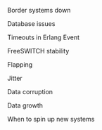 Border systems down

Database issues

Timeouts in Erlang Event

FreeSWITCH stability

Flapping

Jitter

Data corruption

Data growth

When to spin up new systems
